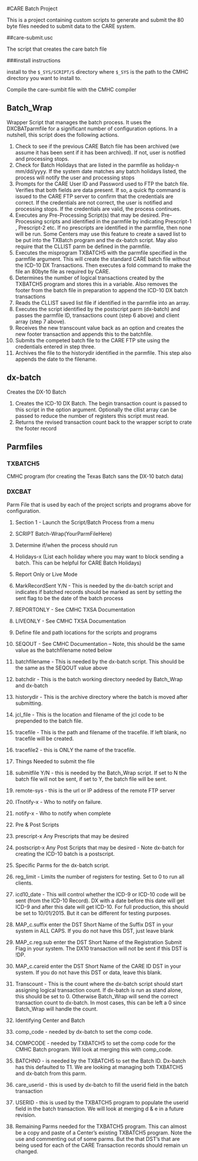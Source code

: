 #CARE Batch Project

This is a project containing custom scripts to generate and submit the 80 byte files needed to submit data to the CARE system.

##care-submit.usc

The script that creates the care batch file

###install instructions

install to the `$_SYS/SCRIPT/S` directory where `$_SYS` is the path to the CMHC directory you want to install to.

Compile the care-sumbit file with the CMHC compiler


## Batch_Wrap

Wrapper Script that manages the batch process.  It uses the DXCBATparmfile for a significant number of configuration options.  In a nutshell, this script does the following actions.

1. Check to see if the previous CARE Batch file has been archived (we assume it has been sent if it has been archived).  If not, user is notified and processing stops.
1. Check for Batch Holidays that are listed in the parmfile as holiday-n mm/dd/yyyy.  If the system date matches any batch holidays listed, the process will notify the user and processing stops
1. Prompts for the CARE User ID and Password used to FTP the batch file.  Verifies that both fields are data present.  If so, a quick ftp command is issued to the CARE FTP server to confirm that the credentials are correct.  If the credentials are not correct, the user is notified and processing stops.  If the credentials are valid, the process continues.
1. Executes any Pre-Processing Script(s) that may be desired.  Pre-Processing scripts and identified in the parmfile by indicating Prescript-1 <Your Script>, Prescript-2 etc.  If no prescripts are identified in the parmfile, then none will be run.  Some Centers may use this feature to create a saved list to be put into the TXBatch program and the dx-batch script.  May also require that the CLLIST parm be defined in the parmfile.
1. Executes the misprogram TXBATCH5 with the parmfile specified in the parmfile argument.  This will create the standard CARE batch file without the ICD-10 DX Transactions.  Then executes a fold command to make the file an 80byte file as required by CARE.
1. Determines the number of logical transactions created by the TXBATCH5 program and stores this in a variable.  Also removes the footer from the batch file in preparation to append the ICD-10 DX batch transactions
1. Reads the CLLIST saved list file if identified in the parmfile into an array.
1. Executes the script identified by the postscript parm (dx-batch) and passes the parmfile ID, transactions count (step 6 above) and client array (step 7 above).
1. Receives the new transcount value back as an option and creates the new footer transaction and appends this to the batchfile.
1.   Submits the competed batch file to the CARE FTP site using the credentials entered in step three.
1.   Archives the file to the historydir identified in the parmfile.  This step also appends the date to the filename.

## dx-batch 

Creates the DX-10 Batch

1. Creates the ICD-10 DX Batch.  The begin transaction count is passed to this script in the option argument.  Optionally the cllist array can be passed to reduce the number of registers this script must read.
1. Returns the revised transaction count back to the wrapper script to crate the footer record

## Parmfiles

### TXBATCH5 

CMHC program (for creating the Texas Batch sans the DX-10 batch data)

### DXCBAT 

Parm File that is used by each of the project scripts and programs above for configuration.

1. Section 1 - Launch the Script/Batch Process from a menu
  1. SCRIPT Batch-Wrap(YourParmFileHere)
1. Determine if/when the process should run
  1. Holidays-x (List each holiday where you may want to block sending a batch.  This can be helpful for CARE Batch Holidays)

1. Report Only or Live Mode
  1. MarkRecordSent Y/N - This is needed by the dx-batch script and indicates if batched records should be marked as sent by setting the sent flag to be the date of the batch process
  1. REPORTONLY - See CMHC TXSA Documentation
  1. LIVEONLY - See CMHC TXSA Documentation

1. Define file and path locations for the scripts and programs
  1. SEQOUT - See CMHC Documentation – Note, this should be the same value as the batchfilename noted below
  1. batchfilename - This is needed by the dx-batch script.  This should be the same as the SEQOUT value above
  1. batchdir - This is the batch working directory needed by Batch_Wrap and dx-batch
  1. historydir - This is the archive directory where the batch is moved after submitting.
  1. jcl_file - This is the location and filename of the jcl code to be prepended to the batch file.
  1. tracefile - This is the path and filename of the tracefile.  If left blank, no tracefile will be created.
  1. tracefile2 - this is ONLY the name of the tracefile.

1. Things Needed to submit the file
  1. submitfile Y/N - this is needed by the Batch_Wrap script.  If set to N the batch file will not be sent, if set to Y, the batch file will be sent.
  1. remote-sys - this is the url or IP address of the remote FTP server
  1. ITnotify-x - Who to notify on failure.
  1. notify-x - Who to notify when complete

1. Pre & Post Scripts
  1. prescript-x Any Prescripts that may be desired
  1. postscript-x Any Post Scripts that may be desired - Note dx-batch for creating the ICD-10 batch is a postscript.

1. Specific Parms for the dx-batch script.
  1. reg_limit - Limits the number of registers for testing.  Set to 0 to run all clients.
  1. icd10_date - This will control whether the ICD-9 or ICD-10 code will be sent (from the ICD-10 Record).  DX with a date before this date will get ICD-9 and after this date will get ICD-10.  For full production, this should be set to 10/01/2015.  But it can be different for testing purposes.
  1. MAP_c.suffix enter the DST Short Name of the Suffix DST in your system in ALL CAPS.  If you do not have this DST, just leave blank
  1. MAP_c.reg.sub enter the DST Short Name of the Registration Submit Flag in your system.  The DX10 transaction will not be sent if this DST is !DP.
  1. MAP_c.careid enter the DST Short Name of the CARE ID DST in your system.  If you do not have this DST or data, leave this blank.
  1. Transcount - This is the count where the dx-batch script should start assigning logical transaction count.  If dx-batch is run as stand alone, this should be set to 0.  Otherwise Batch_Wrap will send the correct transaction count to dx-batch.  In most cases, this can be left a 0 since Batch_Wrap will handle the count.

1. Identifying Center and Batch
  1. comp_code - needed by dx-batch to set the comp code.  
  1. COMPCODE - needed by TXBATCH5 to set the comp code for the CMHC Batch program.  Will look at merging this with comp_code.
  1. BATCHNO - is needed by the TXBATCH5 to set the Batch ID.  Dx-batch has this defaulted to T1.  We are looking at managing both TXBATCH5 and dx-batch from this parm.
  1. care_userid - this is used by dx-batch to fill the userid field in the batch transaction
  1. USERID - this is used by the TXBATCH5 program to populate the userid field in the batch transaction.  We will look at merging d & e in a future revision.

1. Remaining Parms needed for the TXBATCH5 program.  This can almost be a copy and paste of a Center’s existing TXBATCH5 program.  Note the use and commenting out of some parms.  But the that DST’s that are being used for each of the CARE Transaction records should remain un changed.

